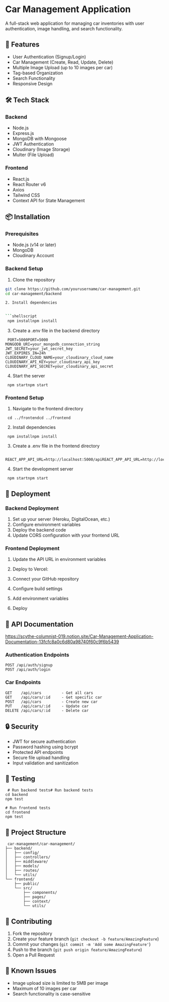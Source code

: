 # Car Management Application

A full-stack web application for managing car inventories with user authentication, image handling, and search functionality.

## 🚀 Features

- User Authentication (Signup/Login)
- Car Management (Create, Read, Update, Delete)
- Multiple Image Upload (up to 10 images per car)
- Tag-based Organization
- Search Functionality
- Responsive Design

## 🛠️ Tech Stack

### Backend
- Node.js
- Express.js
- MongoDB with Mongoose
- JWT Authentication
- Cloudinary (Image Storage)
- Multer (File Upload)

### Frontend
- React.js
- React Router v6
- Axios
- Tailwind CSS
- Context API for State Management

## 📦 Installation

### Prerequisites
- Node.js (v14 or later)
- MongoDB
- Cloudinary Account

### Backend Setup

1. Clone the repository
```bash
git clone https://github.com/yourusername/car-management.git
cd car-management/backend

2. Install dependencies


```shellscript
 npm installnpm install

```

3. Create a .env file in the backend directory


```plaintext
 PORT=5000PORT=5000
MONGODB_URI=your_mongodb_connection_string
JWT_SECRET=your_jwt_secret_key
JWT_EXPIRES_IN=24h
CLOUDINARY_CLOUD_NAME=your_cloudinary_cloud_name
CLOUDINARY_API_KEY=your_cloudinary_api_key
CLOUDINARY_API_SECRET=your_cloudinary_api_secret

```

4. Start the server


```shellscript
 npm startnpm start

```

### Frontend Setup

1. Navigate to the frontend directory


```shellscript
 cd ../frontendcd ../frontend

```

2. Install dependencies


```shellscript
 npm installnpm install

```

3. Create a .env file in the frontend directory


```plaintext
 REACT_APP_API_URL=http://localhost:5000/apiREACT_APP_API_URL=http://localhost:5000/api

```

4. Start the development server


```shellscript
 npm startnpm start

```

## 🚀 Deployment

### Backend Deployment

1. Set up your server (Heroku, DigitalOcean, etc.)
2. Configure environment variables
3. Deploy the backend code
4. Update CORS configuration with your frontend URL


### Frontend Deployment

1. Update the API URL in environment variables
2. Deploy to Vercel:

1. Connect your GitHub repository
2. Configure build settings
3. Add environment variables
4. Deploy





## 📝 API Documentation
https://scythe-columnist-019.notion.site/Car-Management-Application-Documentation-13fcfc8a0c6d80a98740f60c9f6b5439

### Authentication Endpoints

```
POST /api/auth/signup
POST /api/auth/login
```

### Car Endpoints

```
GET    /api/cars         - Get all cars
GET    /api/cars/:id     - Get specific car
POST   /api/cars         - Create new car
PUT    /api/cars/:id     - Update car
DELETE /api/cars/:id     - Delete car
```

## 🔒 Security

- JWT for secure authentication
- Password hashing using bcrypt
- Protected API endpoints
- Secure file upload handling
- Input validation and sanitization


## 🧪 Testing

```shellscript
 # Run backend tests# Run backend tests
cd backend
npm test

# Run frontend tests
cd frontend
npm test

```

## 📁 Project Structure

```plaintext
 car-management/car-management/
├── backend/
│   ├── config/
│   ├── controllers/
│   ├── middleware/
│   ├── models/
│   ├── routes/
│   └── utils/
└── frontend/
    ├── public/
    └── src/
        ├── components/
        ├── pages/
        ├── context/
        └── utils/

```

## 🤝 Contributing

1. Fork the repository
2. Create your feature branch (`git checkout -b feature/AmazingFeature`)
3. Commit your changes (`git commit -m 'Add some AmazingFeature'`)
4. Push to the branch (`git push origin feature/AmazingFeature`)
5. Open a Pull Request


## 🐛 Known Issues

- Image upload size is limited to 5MB per image
- Maximum of 10 images per car
- Search functionality is case-sensitive


